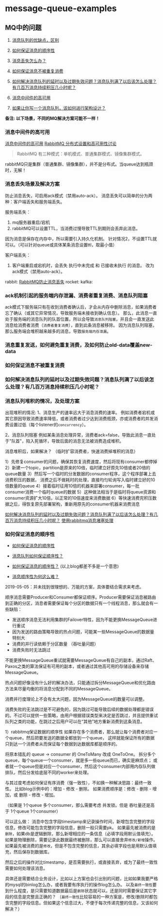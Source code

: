 # message-queue-examples

## MQ中的问题

1. [消息队列的优缺点，区别]

2. [如何保证消息的顺序性]
3. [消息丢失怎么办？]
4. [如何保证消息不被重复消费]
5. [如何解决消息队列的延时以及过期失效问题？消息队列满了以后该怎么处理？有几百万消息持续积压几小时呢？]

6. [消息中间件的高可用]
7. [如果让你写一个消息队列，该如何进行架构设计？]


**备注: 以下场景，不同的MQ解决方案可能不一样！**
### 消息中间件的高可用
[消息中间件的高可用]
[RabbitMQ 分布式设置和高可用性讨论](http://www.cnblogs.com/zhengchunyuan/p/9253722.html)

> RabbitMQ 有三种模式：单机模式、普通集群模式、镜像集群模式。

rabbitMQ只是集群（普通集群、镜像集群），并不是分布式。当queue达到瓶颈时，无解！

### 消息丢失场景及解决方案
防止消息丢失，可启用ack模式（禁用auto-ack）。
消息丢失可以简单的分为两种：客户端丢失和服务端丢失。

服务端丢失：
  1. mq服务器重启/宕机
  2. rabbitMQ可以设置TTL，当消费过慢导致TTL到期则会丢弃此消息。
  
因为消息是保存在内存中，所以需要引入持久化机制。
针对情况2，不设置TTL就可以。（可以针对queue或具体某条消息设置ttl，取最小值）

客户端丢失：
  1. 客户端重启或宕机时，会丢失 执行中未完成 和 已接收未执行 的消息。
改为ack模式（禁用auto-ack）。

rabbit: [RabbitMQ防止消息丢失](http://www.cnblogs.com/Leo_wl/p/6581989.html)
rocket: 
kafka: 

### ack机制引起的服务端内存泄漏、消费者重复消费、消息队列阻塞
ack模式下服务端只有在收到消费者确认后，才会从内存中删除消息，如果消费者忘了确认（或其它异常情况，导致服务端未接收到确认信息）。
那么，此消息一直处于服务端的消息队列的队首位置，所以会导致`消息队列阻塞`，并且会一直发送此消息给消费者消费（`消费者重复消费`），直到此条消息被移除。
因为消息队列阻塞，那么服务端会堆积越来越多的消息，导致`服务端内存泄漏`。

### 消息重复发送，如何避免重复消费，及如何防止old-data覆盖new-data

### 如何保证消息不被重复消费

### 如何解决消息队列的延时以及过期失效问题？消息队列满了以后该怎么处理？有几百万消息持续积压几小时呢？

### 消息队列堆积的情况，及处理方案
出现堆积的情况:
  1、消息生产的速率远大于消息消费的速率。
    例如消费者宕机或其它原因导致消费速率降低，或者消费者过少达到消费瓶颈，亦或消费者的并发消费设置过低（每个listener的`concurrency`）。
    
  2、消息队列阻塞
    例如某条消息处理异常，消费者ack=false，导致此消息一直处于"队首"，陷入死循环，导致后面的消息无法被消费造成堆积。


消息堆积后，如果解决？ 
（临时扩容消费者，快速消费掉堆积的消息）

1）先修复consumer的问题，确保其恢复消费速度，然后将现有consumer都停掉
2）新建一个topic，partition是原来的10倍，临时建立好原先10倍或者20倍的queue数量
3）然后写一个临时的分发数据的consumer程序，这个程序部署上去消费积压的数据，
消费之后不做耗时的处理，直接均匀轮询写入临时建立好的10倍数量的queue
4）接着临时征用10倍的机器来部署consumer，每一批consumer消费一个临时queue的数据
5）这种做法相当于是临时将queue资源和consumer资源扩大10倍，以正常的10倍速度来消费数据
6）等快速消费完积压数据之后，得恢复原先部署架构，重新用原先的consumer机器来消费消息

  


[如何解决消息队列的延时以及过期失效问题？消息队列满了以后该怎么处理？有几百万消息持续积压几小时呢？]
[使用rabbitmq消息堵塞处理](https://blog.csdn.net/weixin_38379125/article/details/78791076)

### 如何保证消息的顺序性
- [如何保证消息的顺序性]
- [消息队列如何保证顺序性？](https://hacpai.com/article/1542162310805)
- [如何保证消息的顺序性？](https://blog.csdn.net/qq_38990795/article/details/86899886)
(以上blog都差不多是一个意思)

- [消息顺序性为何这么难？](https://yq.aliyun.com/articles/684344)

2019-05-05：并未找到很理想的、万能的方案，具体要结合需求来考虑。

顺序消息需要Producer和Consumer都保证顺序。Producer需要保证消息被路由到正确的分区，消息者需要保证每个分区的数据只有一个线程消息，那么就会有一些缺陷：
  - 发送顺序消息无法利用集群的Failover特性，因为不能更换MessageQueue进行重试
  - 因为发送的路由策略导致的热点问题，可能某一些MessageQueue的数据量特别大
  - 消费的并行读依赖于分区数量 （吞吐量问题）
  - 消费失败时无法跳过

不能更换MessageQueue重试就需要MessageQueue有自己的副本，通过Raft、Paxos之类的算法保证有可用的副本，或者通过其他高可用的存储设备来存储MessageQueue。

热点问题好像没有什么好的解决办法，只能通过拆分MessageQueue和优化路由方法来尽量均衡的将消息分配到不同的MessageQueue。

消费并行度理论上不会有太大问题，因为MessageQueue的数量可以调整。

消费失败的无法跳过是不可避免的，因为跳过可能导致后续的数据处理都是错误的。不过可以提供一些策略，由用户根据错误类型来决定是否跳过，并且提供重试队列之类的功能，在跳过之后用户可以在“其他”地方重新消费到这条消息。



1）rabbitmq保证数据的顺序性
如果存在多个消费者，那么就让每个消费者对应一个queue，然后把要发送的数据全都放到一个queue，
这样就能保证所有的数据只到达一个消费者从而保证每个数据到达数据库都是顺序的。

将原本错乱的 queue -> consumer 的 OneToMany 改成 OneToOne。
拆分多个queue，每个queue一个consumer，就是多一些queue而已，确实是麻烦点；
或者就一个queue但是对应一个consumer，然后这个consumer内部用内存队列做排队，然后分发给底层不同的worker来处理。



与其过度考虑如何保证有序消费（强一致性），不如换一种解决思路：最终一致性。
比如blog示例中的：增加 - 修改 - 删除。 如果消费顺序是：修改 - 删除 - 增加，或 删除 - 修改 - 增加。

（如果是 1个queue 多个consumer，那么需要考虑 并发锁。但是 吞吐量还是高于 1个queue 1个consumer）

可以这么做：
  消息中包含字段timestamp来记录操作时间，新增包含完整的字段信息，修改可能包含完整的字段信息，删除一般只需要pk。
  如果最先被消费的是`删除`，如果db是逻辑删除，那么新增相应的一条信息（必填字段用默认值填充）。如果是物理删除，需要记录此数据最终被删除，那么可以直接舍弃`修改/新增`操作。
  如果最先被消费的是`修改`，但是不包含完整的信息，其余必填字段也是用默认值填充，然后保存到数据库。
  
  然后之后的操作对比timestamp，是否需要执行，或直接丢弃，或为了最终一致性需要如何处理该消息。

具体还是需要结合业务设计，比如以上方案也会引出别的问题，比如如果我要严格的mysql的binlog怎么办，或者我要有序执行的操作log怎么办。
以及`最终一致性`要到什么程度，是只需要知道数据最后是`删除`状态就可以，还是同时需要保证其它字段的信息是完整且正确的？
（`最终一致性`比较容易的一种方案是，修改/删除时都包含完整的字段信息。但如果这个信息过大，不便于每次传递完整的信息，又该如何解决？）





[消息队列的优缺点，区别]: https://blog.csdn.net/Iperishing/article/details/86674084

[如何保证消息的顺序性]: https://blog.csdn.net/Iperishing/article/details/86674561
[消息丢失怎么办？]: https://blog.csdn.net/Iperishing/article/details/86674488
[如何保证消息不被重复消费]: https://blog.csdn.net/Iperishing/article/details/86674649
[如何解决消息队列的延时以及过期失效问题？消息队列满了以后该怎么处理？有几百万消息持续积压几小时呢？]: https://blog.csdn.net/Iperishing/article/details/86676682

[消息中间件的高可用]: https://blog.csdn.net/Iperishing/article/details/86674317
[如果让你写一个消息队列，该如何进行架构设计？]: https://blog.csdn.net/Iperishing/article/details/86676861